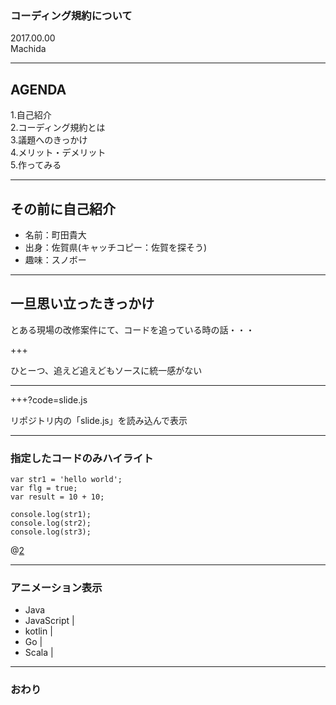 ### コーディング規約について

2017.00.00  
Machida

---

## AGENDA

1.自己紹介  
2.コーディング規約とは  
3.議題へのきっかけ  
4.メリット・デメリット  
5.作ってみる

---

## その前に自己紹介

* 名前：町田貴大
* 出身：佐賀県(キャッチコピー：佐賀を探そう)
* 趣味：スノボー

---

## 一旦思い立ったきっかけ

とある現場の改修案件にて、コードを追っている時の話・・・

+++

ひとーつ、追えど追えどもソースに統一感がない


---


+++?code=slide.js

リポジトリ内の「slide.js」を読み込んで表示


---


### 指定したコードのみハイライト

```
var str1 = 'hello world';
var flg = true;
var result = 10 + 10;

console.log(str1);
console.log(str2);
console.log(str3);
```
@[2](flgに「true」を代入)

---


### アニメーション表示


- Java
- JavaScript |
- kotlin |
- Go |
- Scala |


---

### おわり
